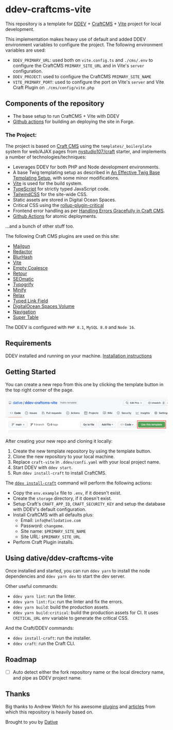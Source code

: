 # ddev-craftcms-vite

This repository is a template for [DDEV](https://ddev.readthedocs.io/en/stable/) + [CraftCMS](https://craftcms.com/docs/4.x/) + [Vite](https://vitejs.dev) project for local development.

This implementation makes heavy use of default and added DDEV environment variables to configure the project. The following environment variables are used:

- `DDEV_PRIMARY_URL`: used both on `vite.config.ts` and `./cms/.env` to configure the CraftCMS `PRIMARY_SITE_URL` and in Vite's `server` configuration.
- `DDEV_PROJECT`: used to configure the CraftCMS `PRIMARY_SITE_NAME`
- `VITE_PRIMARY_PORT`: used to configure the port on Vite's `server`  and Vite Craft Plugin on `./cms/config/vite.php`

## Components of the repository

- The base setup to run CraftCMS + Vite with DDEV
- [Github actions](https://github.com/dative/ddev-craftcms-vite/blob/main/.github/workflows/build-and-deploy.yml) for building an deploying the site in Forge.

### The Project:

The project is based on [Craft CMS](https://craftcms.com) using the `templates/_boilerplate` system for web/AJAX pages from [nystudio107/craft](https://github.com/nystudio107/craft) starter, and implements a number of technologies/techniques:

- Leverages DDEV for both PHP and Node development environments.
- A base Twig templating setup as described in [An Effective Twig Base Templating Setup](https://nystudio107.com/blog/an-effective-twig-base-templating-setup), with some minor modifications.
- [Vite](https://vitejs.dev) is used for the build system.
- [TypeScript](https://www.typescriptlang.org/) for strictly typed JavaScript code.
- [TailwindCSS](https://tailwindcss.com/) for the site-wide CSS.
- Static assets are stored in Digital Ocean Spaces.
- Critical CSS using the [rollup-plugin-critical](https://github.com/nystudio107/rollup-plugin-critical)
- Frontend error handling as per [Handling Errors Gracefully in Craft CMS](https://nystudio107.com/blog/handling-errors-gracefully-in-craft-cms).
- [Github Actions](https://github.com/features/actions) for atomic deployments.

...and a bunch of other stuff too.

The following Craft CMS plugins are used on this site:

- [Mailgun](https://github.com/craftcms/mailgun)
- [Redactor](https://github.com/craftcms/redactor)
- [BlurHash](https://github.com/dodecastudio/craft-blurhash)
- [Vite](https://github.com/nystudio107/craft-vite)
- [Empty Coalesce](https://github.com/nystudio107/craft-emptycoalesce)
- [Retour](https://github.com/nystudio107/craft-retour)
- [SEOmatic](https://github.com/nystudio107/craft-seomatic)
- [Typogrify](https://github.com/nystudio107/craft-typogrify)
- [Minify](https://github.com/nystudio107/craft-minify)
- [Relax](https://github.com/ostark/craft-relax)
- [Typed Link Field](https://github.com/sebastian-lenz/craft-linkfield)
- [DigitalOcean Spaces Volume](https://github.com/vaersaagod/dospaces)
- [Navigation](https://github.com/verbb/navigation)
- [Super Table](https://github.com/verbb/super-table)

The DDEV is configured with `PHP 8.1`, `MySQL 8.0` and `Node 16`.

## Requirements

DDEV installed and running on your machine. [Installation instructions](https://ddev.readthedocs.io/en/stable/#installation)

## Getting Started

You can create a new repo from this one by clicking the template button in the top right corner of the page.

![template button](extras/template-preview.png)

After creating your new repo and cloning it locally:

1. Create the new template repository by using the template button.
2. Clone the new repository to your local machine.
3. Replace `craft-vite` in `.ddev/confi.yaml` with your local project name.
4. Start DDEV with `ddev start`.
5. Run `ddev install-craft` to install CraftCMS.

The [`ddev install-craft`](https://github.com/dative/ddev-craftcms-vite/blob/main/.ddev/commands/web/install-craft) command will perform the following actions:

- Copy the `env.example` file to `.env`, if it doesn't exist.
- Create the `storage` directory, if it doesn't exist.
- Setup Craft's `CRAFT_APP_ID`, `CRAFT_SECURITY_KEY` and setup the database with DDEV's default configuration.
- Install CraftCMS with all defaults plus:
  - Email: `info@hellodative.com`
  - Password: `changeme`.
  - Site name: `$PRIMARY_SITE_NAME`
  - Site URL: `$PRIMARY_SITE_URL`
- Perform Craft Plugin installs.

## Using dative/ddev-craftcms-vite

Once installed and started, you can run `ddev yarn` to install the node dependencies and `ddev yarn dev` to start the dev server.

Other useful commands:

- `ddev yarn lint`: run the linter.
- `ddev yarn lint:fix`: run the linter and fix the errors.
- `ddev yarn build`: build the production assets.
- `ddev yarn build:critical`: build the production assets for CI. It uses `CRITICAL_URL` env variable to generate the critical CSS.

And the Craft/DDEV commands:

- `ddev install-craft`: run the installer.
- `ddev craft`: run the Craft CLI.

## Roadmap

- [ ] Auto detect either the fork repository name or the local directory name, and pipe as DDEV project name.

## Thanks

Big thanks to Andrew Welch for his awesome [plugins](https://nystudio107.com/plugins) and [articles](https://nystudio107.com/blog) from which this repository is heavily based on.

Brought to you by [Dative](https://hellodative.com)